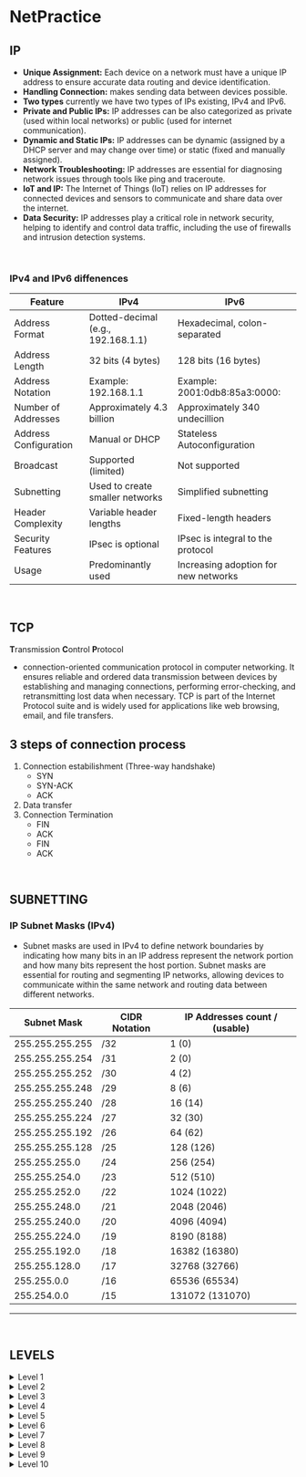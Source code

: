 # NetPractice

## IP
- **Unique Assignment:** Each device on a network must have a unique IP address to ensure accurate data routing and device identification.
- **Handling Connection:** makes sending data between devices possible. 
- **Two types** currently we have two types of IPs existing, IPv4 and IPv6.
- **Private and Public IPs:** IP addresses can be also categorized as private (used within local networks) or public (used for internet communication).
- **Dynamic and Static IPs:** IP addresses can be dynamic (assigned by a DHCP server and may change over time) or static (fixed and manually assigned).
- **Network Troubleshooting:** IP addresses are essential for diagnosing network issues through tools like ping and traceroute.
- **IoT and IP:** The Internet of Things (IoT) relies on IP addresses for connected devices and sensors to communicate and share data over the internet.
- **Data Security:** IP addresses play a critical role in network security, helping to identify and control data traffic, including the use of firewalls and intrusion detection systems.
<br>

### IPv4 and IPv6 diffenences
  
| Feature                | IPv4                               | IPv6                           |
|------------------------|------------------------------------|-------------------------------|
| Address Format         | Dotted-decimal (e.g., 192.168.1.1) | Hexadecimal, colon-separated  |
| Address Length         | 32 bits (4 bytes)                  | 128 bits (16 bytes)           |
| Address Notation       | Example: 192.168.1.1               | Example: 2001:0db8:85a3:0000: |
| Number of Addresses    | Approximately 4.3 billion          | Approximately 340 undecillion |
| Address Configuration  | Manual or DHCP                     | Stateless Autoconfiguration   |
| Broadcast              | Supported (limited)                | Not supported                 |
| Subnetting             | Used to create smaller networks    | Simplified subnetting         |
| Header Complexity      | Variable header lengths            | Fixed-length headers          |
| Security Features      | IPsec is optional                  | IPsec is integral to the protocol |
| Usage                  | Predominantly used                 | Increasing adoption for new networks |
<br>


## TCP
**T**ransmission **C**ontrol **P**rotocol

- connection-oriented communication protocol in computer networking. It ensures reliable and ordered data transmission between devices by establishing and managing connections, performing error-checking, and retransmitting lost data when necessary. TCP is part of the Internet Protocol suite and is widely used for applications like web browsing, email, and file transfers.

## 3 steps of connection process
1. Connection estabilishment (Three-way handshake)
   - SYN
   - SYN-ACK
   - ACK
2. Data transfer
3. Connection Termination
   - FIN
   - ACK
   - FIN
   - ACK
<br>

## SUBNETTING

### IP Subnet Masks (IPv4)
- Subnet masks are used in IPv4 to define network boundaries by indicating how many bits in an IP address represent the network portion and how many bits represent the host portion. Subnet masks are essential for routing and segmenting IP networks, allowing devices to communicate within the same network and routing data between different networks.


| Subnet Mask       | CIDR Notation | IP Addresses count / (usable)|
|-------------------|---------------|----------------------|
| 255.255.255.255   | /32           | 1 (0)               |
| 255.255.255.254   | /31           | 2 (0)                  |
| 255.255.255.252   | /30           | 4 (2)                 |
| 255.255.255.248   | /29           | 8 (6)                |
| 255.255.255.240   | /28           | 16 (14)                |
| 255.255.255.224   | /27           | 32 (30)              |
| 255.255.255.192   | /26           | 64 (62)              |
| 255.255.255.128   | /25           | 128 (126)                  |
| 255.255.255.0     | /24           | 256 (254)                 |
| 255.255.254.0     | /23           | 512 (510)              |
| 255.255.252.0     | /22           | 1024 (1022)               |
| 255.255.248.0     | /21           | 2048 (2046)              |
| 255.255.240.0     | /20           | 4096 (4094)              |
| 255.255.224.0     | /19           | 8190 (8188)              |
| 255.255.192.0     | /18           | 16382 (16380)               |
| 255.255.128.0     | /17           | 32768 (32766)              |
| 255.255.0.0       | /16           | 65536 (65534)              |
| 255.254.0.0       | /15           | 131072 (131070)             |
------------------------------------------------------------
<br>

## LEVELS

<details>
  <summary>Level 1</summary>

  ![Level 1](img link)<br>
  hghghh
 
</details>

<details>
  <summary>Level 2</summary>

  ![Level 1](img link)<br>
  hghghh
 
</details>

<details>
  <summary>Level 3</summary>

  ![Level 1](img link)<br>
  hghghh
 
</details>

<details>
  <summary>Level 4</summary>

  ![Level 1](img link)<br>
  hghghh
 
</details>

<details>
  <summary>Level 5</summary>

  ![Level 1](img link)<br>
  hghghh
 
</details>

<details>
  <summary>Level 6</summary>

  ![Level 1](img link)<br>
  hghghh
 
</details>

<details>
  <summary>Level 7</summary>

  ![Level 1](img link)<br>
  hghghh
 
</details>

<details>
  <summary>Level 8</summary>

  ![Level 1](img link)<br>
  hghghh
 
</details>

<details>
  <summary>Level 9</summary>

  ![Level 1](img link)<br>
  hghghh
 
</details>

<details>
  <summary>Level 10</summary>

  ![Level 1](img link)<br>
  hghghh
 
</details>
